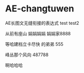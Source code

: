 # AE-changtuwen
AE长图文无缝衔接的表达式
test
test2

从前有座山
娟娟娟娟
娟娟家8888


等哈建档立卡尽快
的弟弟
555


峰丛那个风向
487788


啊哈哈哈